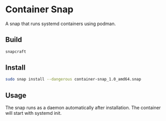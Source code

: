 # Container Snap

A snap that runs systemd containers using podman.

## Build

```bash
snapcraft
```

## Install

```bash
sudo snap install --dangerous container-snap_1.0_amd64.snap
```

## Usage

The snap runs as a daemon automatically after installation. The container will start with systemd init.
